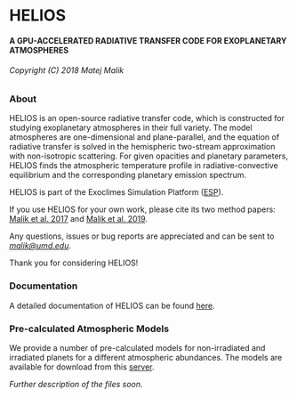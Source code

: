 # HELIOS #

#### A GPU-ACCELERATED RADIATIVE TRANSFER CODE FOR EXOPLANETARY ATMOSPHERES ####

###### Copyright (C) 2018 Matej Malik ######

### About ###

HELIOS is an open-source radiative transfer code, which is constructed for studying exoplanetary atmospheres in their full variety. The model atmospheres are one-dimensional and plane-parallel, and the equation of radiative transfer is solved in the hemispheric two-stream approximation with non-isotropic scattering. For given opacities and planetary parameters, HELIOS finds the atmospheric temperature profile in radiative-convective equilibrium and the corresponding planetary emission spectrum.

HELIOS is part of the Exoclimes Simulation Platform ([ESP](http://www.exoclime.org)).

If you use HELIOS for your own work, please cite its two method papers: [Malik et al. 2017](http://ui.adsabs.harvard.edu/abs/2017AJ....153...56M) and [Malik et al. 2019](https://ui.adsabs.harvard.edu/abs/2019AJ....157..170M).

Any questions, issues or bug reports are appreciated and can be sent to *malik@umd.edu*. 

Thank you for considering HELIOS!

### Documentation ###

A detailed documentation of HELIOS can be found [here](https://heliosexo.readthedocs.io/).

### Pre-calculated Atmospheric Models ###

We provide a number of pre-calculated models for non-irradiated and irradiated planets for a different atmospheric abundances. The models are available for download from this [server](https://chaldene.unibe.ch/data/helios/).

_Further description of the files soon._
